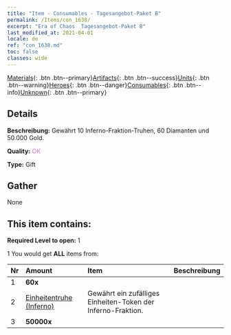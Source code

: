 ```yaml
---
title: "Item - Consumables - Tagesangebot-Paket B"
permalink: /Items/con_1638/
excerpt: "Era of Chaos  Tagesangebot-Paket B"
last_modified_at: 2021-04-01
locale: de
ref: "con_1638.md"
toc: false
classes: wide
---
```

 [Materials](/de/Items/){: .btn .btn--primary}[Artifacts](/de/Items/Artifacts/){: .btn .btn--success}[Units](/de/Items/Units/){: .btn .btn--warning}[Heroes](/de/Items/Heroes/){: .btn .btn--danger}[Consumables](/de/Items/Consumables/){: .btn .btn--info}[Unknown](/de/Items/Unknown/){: .btn .btn--primary}

## Details
 **Beschreibung:** Gewährt 10 Inferno-Fraktion-Truhen, 60 Diamanten und 50.000 Gold.

 **Quality:** <span style="color: #DA70D6">OK</span>

 **Type:** Gift

## Gather

  None

## This item contains:

 **Required Level to open:** 1

 1 You would get **ALL** items  from:

  | Nr | Amount |     Item    | Beschreibung |
  |:---|:-------|:------------|:-----------:|
  | 1 |  **60x** | <i class="fas fa-gem"/> |  | 
  | 2 | [Einheitentruhe (Inferno)](/de/Items/con_1273/) | Gewährt ein zufälliges Einheiten-Token der Inferno-Fraktion. | 
  | 3 |  **50000x** | <i class="fas fa-coins"/> |  | 

